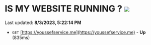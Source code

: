 # IS MY WEBSITE RUNNING ? [![](https://img.shields.io/static/v1?label=Sponsor&message=%E2%9D%A4&logo=GitHub&color=%23fe8e86)](https://github.com/sponsors/<username>)

Last updated: **8/3/2023, 5:22:14 PM**

- `GET` [https://youssefservice.me](https://youssefservice.me) - **Up** (835ms)
